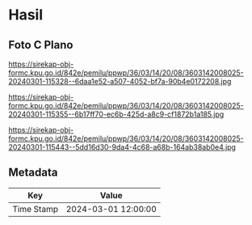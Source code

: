 # Hasil

## Foto C Plano

https://sirekap-obj-formc.kpu.go.id/842e/pemilu/ppwp/36/03/14/20/08/3603142008025-20240301-115328--6daa1e52-a507-4052-bf7a-90b4e0172208.jpg

https://sirekap-obj-formc.kpu.go.id/842e/pemilu/ppwp/36/03/14/20/08/3603142008025-20240301-115355--6b17ff70-ec6b-425d-a8c9-cf1872b1a185.jpg

https://sirekap-obj-formc.kpu.go.id/842e/pemilu/ppwp/36/03/14/20/08/3603142008025-20240301-115443--5dd16d30-9da4-4c68-a68b-164ab38ab0e4.jpg


## Metadata

| Key        | Value               |
| ---------- | ------------------- |
| Time Stamp | 2024-03-01 12:00:00 |



